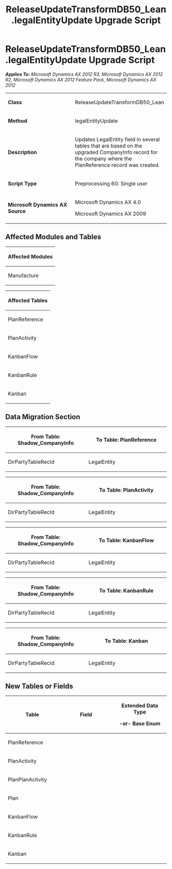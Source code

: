 ﻿---
title: ReleaseUpdateTransformDB50_Lean.legalEntityUpdate Upgrade Script
TOCTitle: ReleaseUpdateTransformDB50_Lean.legalEntityUpdate Upgrade Script
ms:assetid: a6d5d90d-117a-6acd-dbc9-12d057f08556
ms:mtpsurl: https://msdn.microsoft.com/en-us/library/JJ736868(v=AX.60)
ms:contentKeyID: 49710299
ms.date: 05/18/2015
mtps_version: v=AX.60
---

# ReleaseUpdateTransformDB50\_Lean.legalEntityUpdate Upgrade Script 


_**Applies To:** Microsoft Dynamics AX 2012 R3, Microsoft Dynamics AX 2012 R2, Microsoft Dynamics AX 2012 Feature Pack, Microsoft Dynamics AX 2012_

<table>
<colgroup>
<col style="width: 50%" />
<col style="width: 50%" />
</colgroup>
<tbody>
<tr class="odd">
<td><p><strong>Class</strong></p></td>
<td><p>ReleaseUpdateTransformDB50_Lean</p></td>
</tr>
<tr class="even">
<td><p><strong>Method</strong></p></td>
<td><p>legalEntityUpdate</p></td>
</tr>
<tr class="odd">
<td><p><strong>Description</strong></p></td>
<td><p>Updates LegalEntity field in several tables that are based on the upgraded CompanyInfo record for the company where the PlanReference record was created.</p></td>
</tr>
<tr class="even">
<td><p><strong>Script Type</strong></p></td>
<td><p>Preprocessing 60: Single user</p></td>
</tr>
<tr class="odd">
<td><p><strong>Microsoft Dynamics AX Source</strong></p></td>
<td><p>Microsoft Dynamics AX 4.0</p>
<p>Microsoft Dynamics AX 2009</p></td>
</tr>
</tbody>
</table>


## Affected Modules and Tables

<table>
<colgroup>
<col style="width: 100%" />
</colgroup>
<thead>
<tr class="header">
<th><p>Affected Modules</p></th>
</tr>
</thead>
<tbody>
<tr class="odd">
<td><p>Manufacture</p></td>
</tr>
</tbody>
</table>


<table>
<colgroup>
<col style="width: 100%" />
</colgroup>
<thead>
<tr class="header">
<th><p>Affected Tables</p></th>
</tr>
</thead>
<tbody>
<tr class="odd">
<td><p>PlanReference</p></td>
</tr>
<tr class="even">
<td><p>PlanActivity</p></td>
</tr>
<tr class="odd">
<td><p>KanbanFlow</p></td>
</tr>
<tr class="even">
<td><p>KanbanRule</p></td>
</tr>
<tr class="odd">
<td><p>Kanban</p></td>
</tr>
</tbody>
</table>


## Data Migration Section

<table>
<colgroup>
<col style="width: 50%" />
<col style="width: 50%" />
</colgroup>
<thead>
<tr class="header">
<th><p>From Table: Shadow_CompanyInfo</p></th>
<th><p>To Table: PlanReference</p></th>
</tr>
</thead>
<tbody>
<tr class="odd">
<td><p>DirPartyTableRecId</p></td>
<td><p>LegalEntity</p></td>
</tr>
</tbody>
</table>


<table>
<colgroup>
<col style="width: 50%" />
<col style="width: 50%" />
</colgroup>
<thead>
<tr class="header">
<th><p>From Table: Shadow_CompanyInfo</p></th>
<th><p>To Table: PlanActivity</p></th>
</tr>
</thead>
<tbody>
<tr class="odd">
<td><p>DirPartyTableRecId</p></td>
<td><p>LegalEntity</p></td>
</tr>
</tbody>
</table>


<table>
<colgroup>
<col style="width: 50%" />
<col style="width: 50%" />
</colgroup>
<thead>
<tr class="header">
<th><p>From Table: Shadow_CompanyInfo</p></th>
<th><p>To Table: KanbanFlow</p></th>
</tr>
</thead>
<tbody>
<tr class="odd">
<td><p>DirPartyTableRecId</p></td>
<td><p>LegalEntity</p></td>
</tr>
</tbody>
</table>


<table>
<colgroup>
<col style="width: 50%" />
<col style="width: 50%" />
</colgroup>
<thead>
<tr class="header">
<th><p>From Table: Shadow_CompanyInfo</p></th>
<th><p>To Table: KanbanRule</p></th>
</tr>
</thead>
<tbody>
<tr class="odd">
<td><p>DirPartyTableRecId</p></td>
<td><p>LegalEntity</p></td>
</tr>
</tbody>
</table>


<table>
<colgroup>
<col style="width: 50%" />
<col style="width: 50%" />
</colgroup>
<thead>
<tr class="header">
<th><p>From Table: Shadow_CompanyInfo</p></th>
<th><p>To Table: Kanban</p></th>
</tr>
</thead>
<tbody>
<tr class="odd">
<td><p>DirPartyTableRecId</p></td>
<td><p>LegalEntity</p></td>
</tr>
</tbody>
</table>


## New Tables or Fields

<table>
<colgroup>
<col style="width: 33%" />
<col style="width: 33%" />
<col style="width: 33%" />
</colgroup>
<thead>
<tr class="header">
<th><p>Table</p></th>
<th><p>Field</p></th>
<th><p>Extended Data Type</p>
<p>-or- Base Enum</p></th>
</tr>
</thead>
<tbody>
<tr class="odd">
<td><p>PlanReference</p></td>
<td><p></p></td>
<td><p></p></td>
</tr>
<tr class="even">
<td><p>PlanActivity</p></td>
<td><p></p></td>
<td><p></p></td>
</tr>
<tr class="odd">
<td><p>PlanPlanActivity</p></td>
<td><p></p></td>
<td><p></p></td>
</tr>
<tr class="even">
<td><p>Plan</p></td>
<td><p></p></td>
<td><p></p></td>
</tr>
<tr class="odd">
<td><p>KanbanFlow</p></td>
<td><p></p></td>
<td><p></p></td>
</tr>
<tr class="even">
<td><p>KanbanRule</p></td>
<td><p></p></td>
<td><p></p></td>
</tr>
<tr class="odd">
<td><p>Kanban</p></td>
<td><p></p></td>
<td><p></p></td>
</tr>
</tbody>
</table>

  


